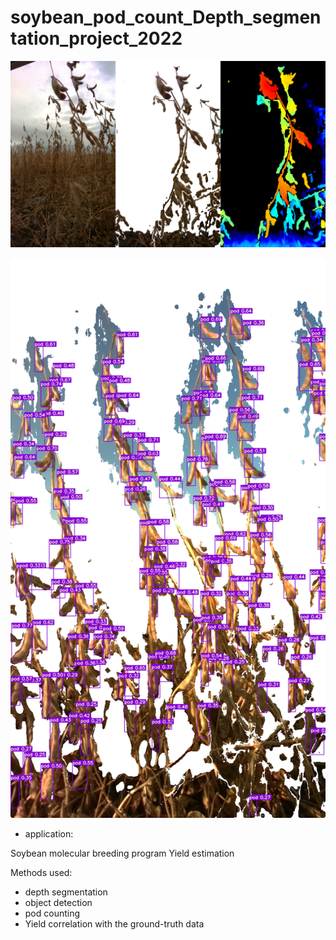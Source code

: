 # soybean_pod_count_Depth_segmentation_project_2022

[![Jithin GitHub banner](mouseRGB.png)](https://github.com/jithin8mathew/soybean_pod_count_Depth_segmenation_project)

[![Jithin GitHub banner](5.png)](https://github.com/jithin8mathew/soybean_pod_count_Depth_segmenation_project)

- application:

Soybean molecular breeding program
Yield estimation

Methods used:
- depth segmentation 
- object detection 
- pod counting
- Yield correlation with the ground-truth data

